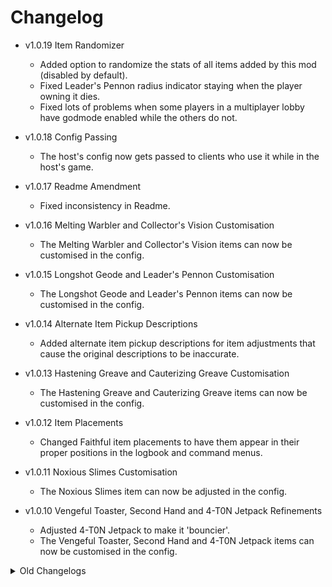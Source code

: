 # Changelog

* v1.0.19 Item Randomizer
  * Added option to randomize the stats of all items added by this mod (disabled by default).	
  * Fixed Leader's Pennon radius indicator staying when the player owning it dies.
  * Fixed lots of problems when some players in a multiplayer lobby have godmode enabled while the others do not.

* v1.0.18 Config Passing
  * The host's config now gets passed to clients who use it while in the host's game.

* v1.0.17 Readme Amendment
  * Fixed inconsistency in Readme.

* v1.0.16 Melting Warbler and Collector's Vision Customisation
  * The Melting Warbler and Collector's Vision items can now be customised in the config.

* v1.0.15 Longshot Geode and Leader's Pennon Customisation
  * The Longshot Geode and Leader's Pennon items can now be customised in the config.

* v1.0.14 Alternate Item Pickup Descriptions
  * Added alternate item pickup descriptions for item adjustments that cause the original descriptions to be inaccurate.

* v1.0.13 Hastening Greave and Cauterizing Greave Customisation
  * The Hastening Greave and Cauterizing Greave items can now be customised in the config.

* v1.0.12 Item Placements
  * Changed Faithful item placements to have them appear in their proper positions in the logbook and command menus.

* v1.0.11 Noxious Slimes Customisation
  * The Noxious Slimes item can now be adjusted in the config.

* v1.0.10 Vengeful Toaster, Second Hand and 4-T0N Jetpack Refinements
  * Adjusted 4-T0N Jetpack to make it 'bouncier'.
  * The Vengeful Toaster, Second Hand and 4-T0N Jetpack items can now be customised in the config.

<details><summary>Old Changelogs</summary>

* v1.0.9 Copper Gear and Brass Screw Refinements
  * Fixed issue with the Copper Gear and Brass Screw sometimes not providing their buffs to the player within the teleporter zone.
  * The Copper Gear and Brass Screw items can now be customised in the config.

* v1.0.8 Spacious Umbrella and Drowned Visage Customisation
  * The Spacious Umbrella and Drowned Visage items can now be customised in the config.

* v1.0.7 Toggleable Expansion
  * Added Faithful content into it's own expansion that can be enabled and disabled in the lobby.

* v1.0.6 BepInEx Config
  * Replaced config text file with BepInEx config.

* v1.0.5 Warbanner Visual Effect Fix
  * Fixed the warbanner temporary visual effect getting yeeted, oops.

* v1.0.4 Modded Spawn Card Conflicts
  * Fixed errors with debugging tools when modded spawn cards are created.

* v1.0.3 Readme Swap
  * Fixed the readme for the store page.

* v1.0.2 Version Mismatch
  * Fixed minor version mismatch issue.

* v1.0.1 Oopsies
  * Forgor smth...

* v1.0.0 Release
  * Praying I didn't forget anything...

</details>
